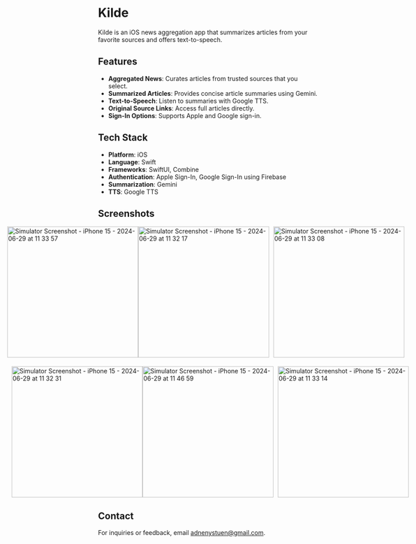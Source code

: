 # Kilde

Kilde is an iOS news aggregation app that summarizes articles from your favorite sources and offers text-to-speech.

## Features

- **Aggregated News**: Curates articles from trusted sources that you select.
- **Summarized Articles**: Provides concise article summaries using Gemini.
- **Text-to-Speech**: Listen to summaries with Google TTS.
- **Original Source Links**: Access full articles directly.
- **Sign-In Options**: Supports Apple and Google sign-in.

## Tech Stack

- **Platform**: iOS
- **Language**: Swift
- **Frameworks**: SwiftUI, Combine
- **Authentication**: Apple Sign-In, Google Sign-In using Firebase
- **Summarization**: Gemini
- **TTS**: Google TTS

## Screenshots

<div style="display: flex; justify-content: center; margin-bottom: 20px;">
<img src="https://github.com/nystuen/Kilde/assets/31292097/fca25ae6-e934-45d4-9b36-c91ecd7984f8" alt="Simulator Screenshot - iPhone 15 - 2024-06-29 at 11 33 57" width="300"/>
    <img src="https://github.com/nystuen/Kilde/assets/31292097/9c4b8efc-2057-4412-9c25-1c08619fc2ef" alt="Simulator Screenshot - iPhone 15 - 2024-06-29 at 11 32 17" width="300" style="margin-right: 10px;"/>
      <img src="https://github.com/nystuen/Kilde/assets/31292097/15444948-cdd6-45f7-9f2b-b363fea4b635" alt="Simulator Screenshot - iPhone 15 - 2024-06-29 at 11 33 08" width="300" style="margin-right: 10px;"/>
    
</div>

<div style="display: flex; justify-content: center;">
  <img src="https://github.com/nystuen/Kilde/assets/31292097/7ee3c918-0c53-4cd7-8650-db6ceb720300" alt="Simulator Screenshot - iPhone 15 - 2024-06-29 at 11 32 31" width="300" style="margin-left: 10px;"/>
    <img src="https://github.com/nystuen/Kilde/assets/31292097/b5c80ae1-7709-4f6a-913e-898a652e98b8" alt="Simulator Screenshot - iPhone 15 - 2024-06-29 at 11 46 59" width="300"/>
  <img src="https://github.com/nystuen/Kilde/assets/31292097/fee992f3-c924-4d6c-b249-c610deb025fb" alt="Simulator Screenshot - iPhone 15 - 2024-06-29 at 11 33 14" width="300" style="margin-left: 10px;"/>
</div>

## Contact

For inquiries or feedback, email adnenystuen@gmail.com.
